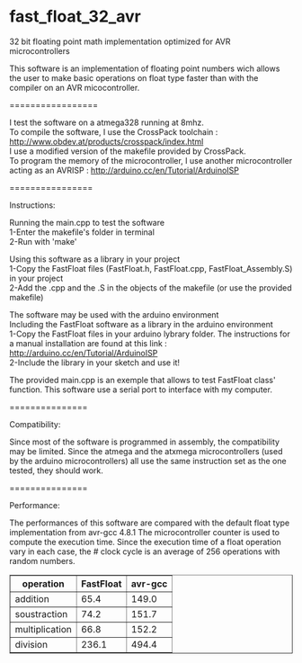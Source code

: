 fast_float_32_avr
=================

32 bit floating point math implementation optimized for AVR microcontrollers

This software is an implementation of floating point numbers wich allows the user to make basic 
operations on float type faster than with the compiler on an AVR micocontroller.

=================

I test the software on a atmega328 running at 8mhz. <br/>
To compile the software, I use the CrossPack toolchain : http://www.obdev.at/products/crosspack/index.html<br/>
I use a modified version of the makefile provided by CrossPack. <br/>
To program the memory of the microcontroller, 
I use another microcontroller acting as an AVRISP : http://arduino.cc/en/Tutorial/ArduinoISP

================

Instructions:

Running the main.cpp to test the software<br/>
1-Enter the makefile's folder in terminal<br/>
2-Run with 'make'

Using this software as a library in your project<br/>
1-Copy the FastFloat files (FastFloat.h, FastFloat.cpp, FastFloat_Assembly.S) in your project<br/>
2-Add the .cpp and the .S in the objects of the makefile (or use the provided makefile)

The software may be used with the arduino environment<br/>
Including the FastFloat software as a library in the arduino environment<br/>
1-Copy the FastFloat files in your arduino lybrary folder. The instructions for a manual installation are found at
this link : http://arduino.cc/en/Tutorial/ArduinoISP<br/>
2-Include the library in your sketch and use it!<br/>

The provided main.cpp is an exemple that allows to test FastFloat class' function.
This software use a serial port to interface with my computer.

===============

Compatibility:

Since most of the software is programmed in assembly, the compatibility may be limited.
Since the atmega and the atxmega microcontrollers (used by the arduino microcontrollers) 
all use the same instruction set as the one tested, they should work.

===============

Performance:

The performances of this software are compared with the default float type implementation from avr-gcc 4.8.1
The microcontroller counter is used to compute the execution time. Since the execution time of
a float operation vary in each case, the \# clock cycle is an average of 256 operations with random numbers.

<MTMarkdownOptions output='html4'>
    <table border="1">
    <tr>
    <th>operation</th>
    <th>FastFloat</th>
    <th>avr-gcc</th>
    </tr>
    <tr>
    <td>addition</td>
    <td>65.4</td>
    <td>149.0</td>
    </tr>
    <tr>
    <td>soustraction</td>
    <td>74.2</td>
    <td>151.7</td>
    </tr>
    <tr>
    <td>multiplication</td>
    <td>66.8</td>
    <td>152.2</td>
    </tr>
    <tr>
    <td>division</td>
    <td>236.1</td>
    <td>494.4</td>
    </tr>
    </table>
</MTMarkdownOptions>



